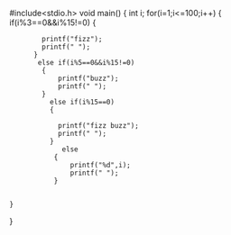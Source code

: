 


#include<stdio.h>
void main()
{
    int i;
    for(i=1;i<=100;i++)
    {
        if(i%3==0&&i%15!=0)
          {

            printf("fizz");
            printf(" ");
          }
           else if(i%5==0&&i%15!=0)
            {
                printf("buzz");
                printf(" ");
            }
              else if(i%15==0)
              {

                printf("fizz buzz");
                printf(" ");
              }
                 else
               {
                   printf("%d",i);
                   printf(" ");
               }


    }
}
